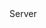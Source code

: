 <function name="GetMaxReliablePayloadSize" parent="CNetChan" type="classfunc">
	<description>
		<added version="0.7"></added>
	</description>
	<realm>Server</realm>
	<rets>
		<ret name="maxReliablePayloadSize" type="number"></ret>
	</rets>
</function>